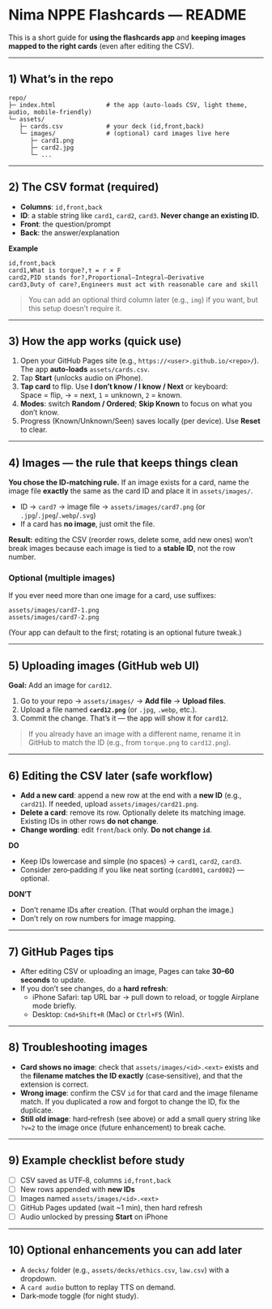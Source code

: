 # Nima NPPE Flashcards — README

This is a short guide for **using the flashcards app** and **keeping images mapped to the right cards** (even after editing the CSV).

---

## 1) What’s in the repo
```
repo/
├─ index.html              # the app (auto‑loads CSV, light theme, audio, mobile‑friendly)
└─ assets/
   ├─ cards.csv            # your deck (id,front,back)
   └─ images/              # (optional) card images live here
      ├─ card1.png
      ├─ card2.jpg
      └─ ...
```

---

## 2) The CSV format (required)
- **Columns**: `id,front,back`
- **ID**: a stable string like `card1`, `card2`, `card3`. **Never change an existing ID.**
- **Front**: the question/prompt
- **Back**: the answer/explanation

**Example**
```
id,front,back
card1,What is torque?,τ = r × F
card2,PID stands for?,Proportional–Integral–Derivative
card3,Duty of care?,Engineers must act with reasonable care and skill
```

> You can add an optional third column later (e.g., `img`) if you want, but this setup doesn’t require it.

---

## 3) How the app works (quick use)
1. Open your GitHub Pages site (e.g., `https://<user>.github.io/<repo>/`).  
   The app **auto‑loads** `assets/cards.csv`.
2. Tap **Start** (unlocks audio on iPhone).
3. **Tap card** to flip. Use **I don’t know / I know / Next** or keyboard:  
   Space = flip, → = next, `1` = unknown, `2` = known.
4. **Modes**: switch **Random / Ordered**; **Skip Known** to focus on what you don’t know.
5. Progress (Known/Unknown/Seen) saves locally (per device). Use **Reset** to clear.

---

## 4) Images — the rule that keeps things clean
**You chose the ID‑matching rule.** If an image exists for a card, name the image file **exactly** the same as the card ID and place it in `assets/images/`.

- ID → `card7`  → image file → `assets/images/card7.png` (or `.jpg`/`.jpeg`/`.webp`/`.svg`)
- If a card has **no image**, just omit the file.

**Result:** editing the CSV (reorder rows, delete some, add new ones) won’t break images because each image is tied to a **stable ID**, not the row number.

### Optional (multiple images)
If you ever need more than one image for a card, use suffixes:
```
assets/images/card7-1.png
assets/images/card7-2.png
```
(Your app can default to the first; rotating is an optional future tweak.)

---

## 5) Uploading images (GitHub web UI)
**Goal:** Add an image for `card12`.
1. Go to your repo → `assets/images/` → **Add file** → **Upload files**.
2. Upload a file named **`card12.png`** (or `.jpg`, `.webp`, etc.).
3. Commit the change. That’s it — the app will show it for `card12`.

> If you already have an image with a different name, rename it in GitHub to match the ID (e.g., from `torque.png` to `card12.png`).

---

## 6) Editing the CSV later (safe workflow)
- **Add a new card**: append a new row at the end with a **new ID** (e.g., `card21`). If needed, upload `assets/images/card21.png`.
- **Delete a card**: remove its row. Optionally delete its matching image. Existing IDs in other rows **do not change**.
- **Change wording**: edit `front`/`back` only. **Do not change `id`**.

**DO**
- Keep IDs lowercase and simple (no spaces) → `card1`, `card2`, `card3`.
- Consider zero‑padding if you like neat sorting (`card001`, `card002`) — optional.

**DON’T**
- Don’t rename IDs after creation. (That would orphan the image.)
- Don’t rely on row numbers for image mapping.

---

## 7) GitHub Pages tips
- After editing CSV or uploading an image, Pages can take **30–60 seconds** to update.
- If you don’t see changes, do a **hard refresh**:
  - iPhone Safari: tap URL bar → pull down to reload, or toggle Airplane mode briefly.
  - Desktop: `Cmd+Shift+R` (Mac) or `Ctrl+F5` (Win).

---

## 8) Troubleshooting images
- **Card shows no image**: check that `assets/images/<id>.<ext>` exists and the **filename matches the ID exactly** (case‑sensitive), and that the extension is correct.
- **Wrong image**: confirm the CSV `id` for that card and the image filename match. If you duplicated a row and forgot to change the ID, fix the duplicate.
- **Still old image**: hard‑refresh (see above) or add a small query string like `?v=2` to the image once (future enhancement) to break cache.

---

## 9) Example checklist before study
- [ ] CSV saved as UTF‑8, columns `id,front,back`
- [ ] New rows appended with **new IDs**
- [ ] Images named `assets/images/<id>.<ext>`
- [ ] GitHub Pages updated (wait ~1 min), then hard refresh
- [ ] Audio unlocked by pressing **Start** on iPhone

---

## 10) Optional enhancements you can add later
- A `decks/` folder (e.g., `assets/decks/ethics.csv`, `law.csv`) with a dropdown.
- A `card audio` button to replay TTS on demand.
- Dark‑mode toggle (for night study).